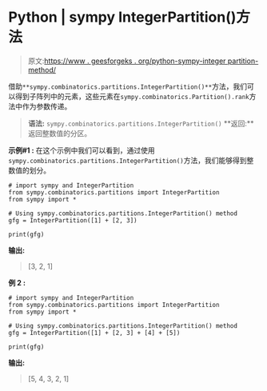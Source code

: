 # Python | sympy IntegerPartition()方法

> 原文:[https://www . geesforgeks . org/python-sympy-integer partition-method/](https://www.geeksforgeeks.org/python-sympy-integerpartition-method/)

借助`**sympy.combinatorics.partitions.IntegerPartition()**`方法，我们可以得到子阵列中的元素，这些元素在`sympy.combinatorics.Partition().rank`方法中作为参数传递。

> **语法:** `sympy.combinatorics.partitions.IntegerPartition()`
> **返回:**返回整数值的分区。

**示例#1 :**
在这个示例中我们可以看到，通过使用`sympy.combinatorics.partitions.IntegerPartition()`方法，我们能够得到整数值的划分。

```
# import sympy and IntegerPartition
from sympy.combinatorics.partitions import IntegerPartition
from sympy import *

# Using sympy.combinatorics.partitions.IntegerPartition() method
gfg = IntegerPartition([1] + [2, 3])

print(gfg)
```

**输出:**

> [3, 2, 1]

**例 2 :**

```
# import sympy and IntegerPartition
from sympy.combinatorics.partitions import IntegerPartition
from sympy import *

# Using sympy.combinatorics.partitions.IntegerPartition() method
gfg = IntegerPartition([1] + [2, 3] + [4] + [5])

print(gfg)
```

**输出:**

> [5, 4, 3, 2, 1]